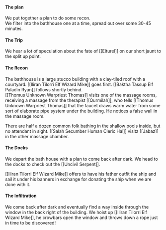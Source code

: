 #### The plan
We put together a plan to do some recon.  
We filter into the bathhouse one at a time, spread out over some 30-45 minutes.  

#### The Trip
We hear a lot of speculation about the fate of [[Elturel]] on our short jaunt to the split up point.

#### The Recon
The bathhouse is a large stucco building with a clay-tiled roof with a courtyard.
[[Iliran Tilorri Elf Wizard Mike]] goes first.  [[Baktha Tassup Elf Paladin Ryan]] follows shortly behind.  
[[Thomus Unknown Warpriest Thomas]] visits one of the massage rooms, receiving a massage from the therapist [[Qurmilah]], who tells [[Thomus Unknown Warpriest Thomas]] that the faucet draws warm water from some sort of elaborate pipe system under the building.  He notices a false wall in the massage room.

There are half a dozen common folk bathing in the shallow pools inside, but no attendant in sight.
[[Salah Secumber Human Cleric Hal]] visitz [[Jabaz]] in the other massage chamber.

#### The Docks
We depart the bath house with a plan to come back after dark.  We head to the docks to check out the [[Uncivil Serpent]].

[[Iliran Tilorri Elf Wizard Mike]] offers to have his father outfit the ship and sail it under his banners in exchange for donating the ship when we are done with it.

#### The Infiltration
We come back after dark and eventually find a way inside through the window in the back right of the building.  We hoist up [[Iliran Tilorri Elf Wizard Mike]], he crowbars open the window and throws down a rope just in time to be discovered!